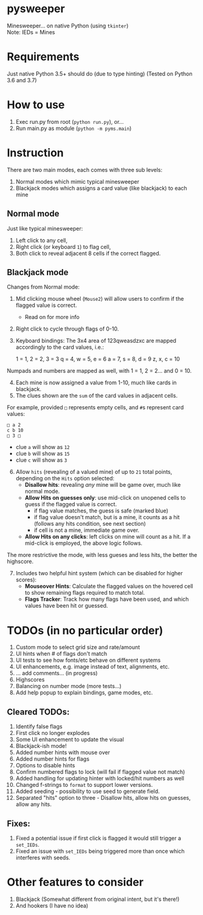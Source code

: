 # pysweeper
Minesweeper... on native Python (using `tkinter`)  
Note: IEDs = Mines

# Requirements
Just native Python 3.5+ should do (due to type hinting)
(Tested on Python 3.6 and 3.7)

# How to use
1. Exec run.py from root (`python run.py`), or...  
2. Run main.py as module (`python -m pyms.main`)

# Instruction
There are two main modes, each comes with three sub levels:
1. Normal modes which mimic typical minesweeper
2. Blackjack modes which assigns a card value (like blackjack) to each mine

## Normal mode
Just like typical minesweeper:

1. Left click to any cell,  
2. Right click (or keyboard `1`) to flag cell,  
3. Both click to reveal adjacent 8 cells if the correct flagged.  

## Blackjack mode
Changes from Normal mode:

1. Mid clicking mouse wheel (`Mouse2`) will allow users to confirm if the flagged value is correct.  
    - Read on for more info

2. Right click to cycle through flags of 0-10.  
3. Keyboard bindings: The 3x4 area of 123qweasdzxc are mapped accordingly to the card values, i.e.:

    1 = 1, 2 = 2, 3 = 3
    q = 4, w = 5, e = 6
    a = 7, s = 8, d = 9
    z, x, c = 10

Numpads and numbers are mapped as well, with 1 = 1, 2 = 2... and 0 = 10.

4. Each mine is now assigned a value from 1-10, much like cards in blackjack.  
5. The clues shown are the `sum` of the card values in adjacent cells.

For example, provided `□` represents empty cells, and `#`s represent card values:

    □ a 2
    c b 10
    □ 3 □

- clue `a` will show as `12`  
- clue `b` will show as `15`  
- clue `c` will show as `3`

6. Allow `hits` (revealing of a valued mine) of up to `21` total points, depending on the `Hits` option selected:  
    - **Disallow hits**: revealing *any* mine will be game over, much like normal mode.  
    - **Allow Hits on guesses only**: use mid-click on unopened cells to guess if the flagged value is correct.  
        - if flag value matches, the guess is safe (marked blue)  
        - if flag value doesn't match, but is a mine, it counts as a hit (follows any hits condition, see next section)  
        - if cell is not a mine, immediate game over.  
    - **Allow Hits on any clicks**: left clicks on mine will count as a hit.  If a mid-click is employed, the above logic follows.

The more restrictive the mode, with less gueses and less hits, the better the highscore.

7. Includes two helpful hint system (which can be disabled for higher scores):
    - **Mouseover Hints**: Calculate the flagged values on the hovered cell to show remaining flags required to match total.  
    - **Flags Tracker**: Track how many flags have been used, and which values have been hit or guessed.

# TODOs (in no particular order)
1. Custom mode to select grid size and rate/amount  
2. UI hints when # of flags don't match  
3. UI tests to see how fonts/etc behave on different systems  
4. UI enhancements, e.g. image instead of text, alignments, etc.  
5. ... add comments... (in progress)  
6. Highscores  
7. Balancing on number mode (more tests...)  
8. Add help popup to explain bindings, game modes, etc.

## Cleared TODOs:
1. Identify false flags  
2. First click no longer explodes  
3. Some UI enhancement to update the visual  
4. Blackjack-ish mode!  
5. Added number hints with mouse over  
6. Added number hints for flags  
7. Options to disable hints  
8. Confirm numbered flags to lock (will fail if flagged value not match)  
9. Added handling for updating hinter with locked/hit numbers as well  
10. Changed f-strings to `format` to support lower versions.  
11. Added seeding - possibility to use seed to generate field.  
12. Separated "hits" option to three - Disallow hits, allow hits on guesses, allow any hits.  

## Fixes:
1. Fixed a potential issue if first click is flagged it would still trigger a `set_IEDs`.  
2. Fixed an issue with `set_IEDs` being triggered more than once which interferes with seeds.  

# Other features to consider
1. Blackjack (Somewhat different from original intent, but it's there!)  
2. And hookers (I have no idea)
